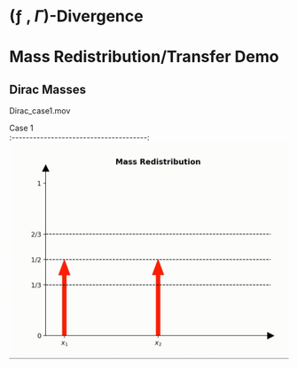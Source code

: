 # (ƒ , $\Gamma$)-Divergence

# Mass Redistribution/Transfer Demo
## Dirac Masses
Dirac_case1.mov

Case 1                                         
:--------------------------------------:
![Alt-txt](gif/dirac/case_1.gif)

